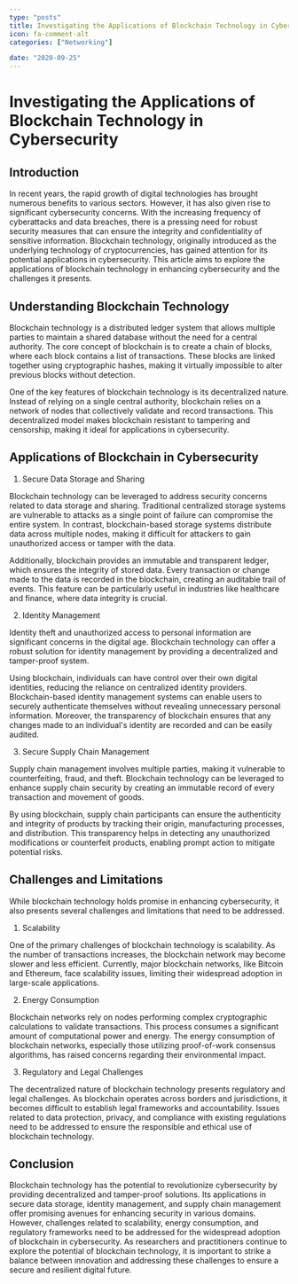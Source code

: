 ```yaml
---
type: "posts"
title: Investigating the Applications of Blockchain Technology in Cybersecurity
icon: fa-comment-alt
categories: ["Networking"]

date: "2020-09-25"
---
```




# Investigating the Applications of Blockchain Technology in Cybersecurity

## Introduction

In recent years, the rapid growth of digital technologies has brought numerous benefits to various sectors. However, it has also given rise to significant cybersecurity concerns. With the increasing frequency of cyberattacks and data breaches, there is a pressing need for robust security measures that can ensure the integrity and confidentiality of sensitive information. Blockchain technology, originally introduced as the underlying technology of cryptocurrencies, has gained attention for its potential applications in cybersecurity. This article aims to explore the applications of blockchain technology in enhancing cybersecurity and the challenges it presents.

## Understanding Blockchain Technology

Blockchain technology is a distributed ledger system that allows multiple parties to maintain a shared database without the need for a central authority. The core concept of blockchain is to create a chain of blocks, where each block contains a list of transactions. These blocks are linked together using cryptographic hashes, making it virtually impossible to alter previous blocks without detection.

One of the key features of blockchain technology is its decentralized nature. Instead of relying on a single central authority, blockchain relies on a network of nodes that collectively validate and record transactions. This decentralized model makes blockchain resistant to tampering and censorship, making it ideal for applications in cybersecurity.

## Applications of Blockchain in Cybersecurity

1. Secure Data Storage and Sharing

Blockchain technology can be leveraged to address security concerns related to data storage and sharing. Traditional centralized storage systems are vulnerable to attacks as a single point of failure can compromise the entire system. In contrast, blockchain-based storage systems distribute data across multiple nodes, making it difficult for attackers to gain unauthorized access or tamper with the data.

Additionally, blockchain provides an immutable and transparent ledger, which ensures the integrity of stored data. Every transaction or change made to the data is recorded in the blockchain, creating an auditable trail of events. This feature can be particularly useful in industries like healthcare and finance, where data integrity is crucial.

2. Identity Management

Identity theft and unauthorized access to personal information are significant concerns in the digital age. Blockchain technology can offer a robust solution for identity management by providing a decentralized and tamper-proof system.

Using blockchain, individuals can have control over their own digital identities, reducing the reliance on centralized identity providers. Blockchain-based identity management systems can enable users to securely authenticate themselves without revealing unnecessary personal information. Moreover, the transparency of blockchain ensures that any changes made to an individual's identity are recorded and can be easily audited.

3. Secure Supply Chain Management

Supply chain management involves multiple parties, making it vulnerable to counterfeiting, fraud, and theft. Blockchain technology can be leveraged to enhance supply chain security by creating an immutable record of every transaction and movement of goods.

By using blockchain, supply chain participants can ensure the authenticity and integrity of products by tracking their origin, manufacturing processes, and distribution. This transparency helps in detecting any unauthorized modifications or counterfeit products, enabling prompt action to mitigate potential risks.

## Challenges and Limitations

While blockchain technology holds promise in enhancing cybersecurity, it also presents several challenges and limitations that need to be addressed.

1. Scalability

One of the primary challenges of blockchain technology is scalability. As the number of transactions increases, the blockchain network may become slower and less efficient. Currently, major blockchain networks, like Bitcoin and Ethereum, face scalability issues, limiting their widespread adoption in large-scale applications.

2. Energy Consumption

Blockchain networks rely on nodes performing complex cryptographic calculations to validate transactions. This process consumes a significant amount of computational power and energy. The energy consumption of blockchain networks, especially those utilizing proof-of-work consensus algorithms, has raised concerns regarding their environmental impact.

3. Regulatory and Legal Challenges

The decentralized nature of blockchain technology presents regulatory and legal challenges. As blockchain operates across borders and jurisdictions, it becomes difficult to establish legal frameworks and accountability. Issues related to data protection, privacy, and compliance with existing regulations need to be addressed to ensure the responsible and ethical use of blockchain technology.

## Conclusion

Blockchain technology has the potential to revolutionize cybersecurity by providing decentralized and tamper-proof solutions. Its applications in secure data storage, identity management, and supply chain management offer promising avenues for enhancing security in various domains. However, challenges related to scalability, energy consumption, and regulatory frameworks need to be addressed for the widespread adoption of blockchain in cybersecurity. As researchers and practitioners continue to explore the potential of blockchain technology, it is important to strike a balance between innovation and addressing these challenges to ensure a secure and resilient digital future.